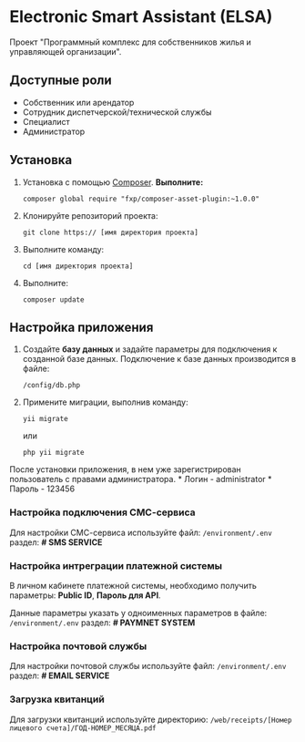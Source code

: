 Electronic Smart Assistant (ELSA)
=====================

Проект "Программный комплекс для собственников жилья и управляющей организации".

## Доступные роли
* Собственник или арендатор
* Сотрудник диспетчерской/технической службы
* Специалист
* Администратор

## Установка

1. Установка с помощью [Composer](http://getcomposer.org/). **Выполните:**
    ```
    composer global require "fxp/composer-asset-plugin:~1.0.0"
    ```
2. Клонируйте репозиторий проекта:
    ```
    git clone https:// [имя директория проекта]
    ```
3. Выполните команду:
    ```
    cd [имя директория проекта]
    ```
4. Выполните:
    ```
    composer update
    ```


## Настройка приложения

1. Создайте **базу данных** и задайте параметры для подключения к созданной базе данных. Подключение к базе данных производится в файле:
    ```
    /config/db.php
    ```
2. Примените миграции, выполнив команду:
    ```
    yii migrate
    ```
    или
    ```
    php yii migrate
    ```

После установки приложения, в нем уже зарегистрирован пользователь с правами администратора.
    * Логин - administrator
    * Пароль - 123456


### Настройка подключения СМС-сервиса

Для настройки СМС-сервиса используйте файл:
    ```
    /environment/.env
    ```
раздел: **# SMS SERVICE**

### Настройка интреграции платежной системы

В личном кабинете платежной системы, необходимо получить параметры: **Public ID**, **Пароль для API**.

Данные параметры указать у одноименных параметров в файле:
    ```
    /environment/.env
    ```
раздел: **# PAYMNET SYSTEM**

### Настройка почтовой службы

Для настройки почтовой службы используйте файл:
    ```
    /environment/.env
    ```
раздел: **# EMAIL SERVICE**


### Загрузка квитанций

Для загрузки квитанций используйте директорию:
    ```
    /web/receipts/[Номер лицевого счета]/ГОД-НОМЕР_МЕСЯЦА.pdf
    ```

